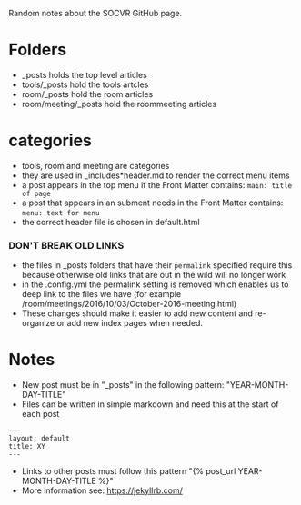 Random notes about the SOCVR GitHub page.

# Folders

  - _posts  holds the top level articles
  - tools/_posts hold the tools artcles
  - room/_posts hold the room articles
  - room/meeting/_posts hold the roommeeting articles

# categories

- tools, room and meeting are categories
- they are used in _includes\*header.md to render the correct menu items
- a post appears in the top menu if the Front Matter contains: ```main: title of page```
- a post that appears in an subment needs in the Front Matter contains: ```menu: text for menu```
- the correct header file is chosen in default.html 

### DON'T BREAK OLD LINKS

- the files in _posts folders that have their ```permalink``` specified require this because otherwise old links that are out in the wild will no longer work
- in the .config.yml the permalink setting is removed which enables us to deep link to the files we have (for example /room/meetings/2016/10/03/October-2016-meeting.html)
- These changes should make it easier to add new content and re-organize or add new index pages when needed.

# Notes

 - New post must be in "_posts" in the following pattern: "YEAR-MONTH-DAY-TITLE"
 - Files can be written in simple markdown and need this at the start of each post
 
  ```
---
layout: default
title: XY
---
  ```
  
 - Links to other posts must follow this pattern "{% post_url YEAR-MONTH-DAY-TITLE %}"
 - More information see: https://jekyllrb.com/
 
